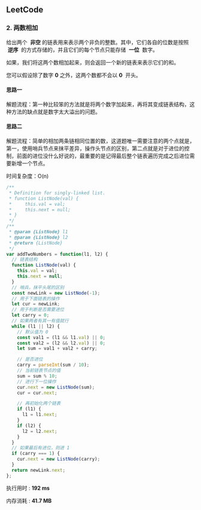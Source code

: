 ## LeetCode

### 2. 两数相加

给出两个  **非空** 的链表用来表示两个非负的整数。其中，它们各自的位数是按照  **逆序**  的方式存储的，并且它们的每个节点只能存储  **一位**  数字。

如果，我们将这两个数相加起来，则会返回一个新的链表来表示它们的和。

您可以假设除了数字 **0** 之外，这两个数都不会以 **0**  开头。

#### 思路一

解题流程：第一种比较笨的方法就是将两个数字加起来，再将其变成链表结构，这种方法的缺点就是数字太大溢出的问题。

#### 思路二

解题流程：简单的相加两条链相同位置的数，这道题唯一需要注意的两个点就是，第一，使用哨兵节点来抹平差异，操作头节点的区别，第二点就是对于进位的控制，前面的进位没什么好说的，最重要的是记得最后整个链表遍历完成之后进位需要新增一个节点。

时间复杂度：O(n)

```js
/**
 * Definition for singly-linked list.
 * function ListNode(val) {
 *     this.val = val;
 *     this.next = null;
 * }
 */
/**
 * @param {ListNode} l1
 * @param {ListNode} l2
 * @return {ListNode}
 */
var addTwoNumbers = function(l1, l2) {
  // 链表结构
  function ListNode(val) {
    this.val = val;
    this.next = null;
  }
  // 哨兵，抹平头尾的区别
  const newLink = new ListNode(-1);
  // 用于下面链表的操作
  let cur = newLink;
  // 用于判断是否需要进位
  let carry = 0;
  // 如果两者有其一有值就行
  while (l1 || l2) {
    // 默认值为 0
    const val1 = (l1 && l1.val) || 0;
    const val2 = (l2 && l2.val) || 0;
    let sum = val1 + val2 + carry;

    // 是否进位
    carry = parseInt(sum / 10);
    // 当前链表节点的值
    sum = sum % 10;
    // 进行下一位操作
    cur.next = new ListNode(sum);
    cur = cur.next;

    // 再初始化两个链表
    if (l1) {
      l1 = l1.next;
    }
    if (l2) {
      l2 = l2.next;
    }
  }
  // 如果最后有进位，则进 1
  if (carry === 1) {
    cur.next = new ListNode(carry);
  }
  return newLink.next;
};
```

执行用时 : **192 ms**

内存消耗 : **41.7 MB**
